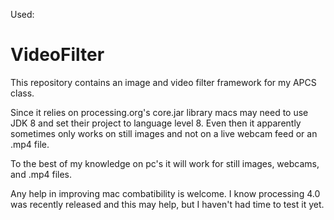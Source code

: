 Used:
# VideoFilter
This repository contains an image and video filter framework for my APCS class.

Since it relies on processing.org's core.jar library macs may need to use JDK 8 and set their project to language level 8.
Even then it apparently sometimes only works on still images and not on a live webcam feed or an .mp4 file.

To the best of my knowledge on pc's it will work for still images, webcams, and .mp4 files.

Any help in improving mac combatibility is welcome.  I know processing 4.0 was recently released and this may help, but I haven't had time to test it yet.
